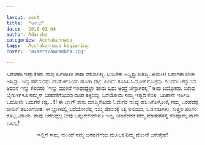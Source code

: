 ```yaml
---

layout: post
title:  "ಆರಂಭ"
date:   2016-01-04
author: Adarsha
categories: Acchakannada
tags:	Acchakannada beginning
cover:  "assets/aarambha.jpg"

---
```

ಓದುಗರು ಇದ್ದಾರೆಂದು ನಾವು ಬರೆಯಲು ಶುರು ಮಾಡಲಿಲ್ಲ. ಬರಿಬೇಕು ಅನ್ನಿಸ್ತು ಬರೆದ್ವಿ. ಆಮೇಲೆ ಓದುಗರು ಬೇಕು ಅನ್ನಿಸ್ತು. ಇದ್ದ ಗೆಳೆಯರನ್ನು ಹುಡುಕಿಕೊಂಡು ಹೋಗಿ ಪಟ್ಟು ಹಿಡಿದು ಕೂರಿಸಿ ಓದೋಕೆ ಕೊಟ್ಟೆವು. ಕೆಲವರು ಚೆನ್ನಾಗಿದೆ ಅಂದರೆ ಇನ್ನು ಕೆಲವರು “ಇನ್ನು ಮುಂದೆ ಇಂಥಾದ್ದೆಲ್ಲಾ ತಂದು ಓದು ಅಂದ್ರೆ ಚೆನ್ನಾಗಿರಲ್ಲ” ಅಂತ ಬಯ್ಯೋರು. <!--more--> ಯಾವ ಬೈಗುಳಗಳೂ ನಮ್ಮನ್  ಬರವಣಿಗೆಯಿಂದ ದೂರ ತಳ್ಳಲಿಲ್ಲ. ಬರೆಯೋದು ನಮ್ಮ ಇಷ್ಟದ ಕೆಲಸ, ಬರಿತಾನೇ ಇರ್ತಿವಿ. ಓದೋದು ಓದುಗರ ಕಷ್ಟ…!!! ಈ ಬ್ಲಾಗ್ ಶುರು ಮಾಡ್ತಿರೋದು ಓದುಗರ ಸಂಖ್ಯೆ ಹೆಚಿಸಿಕೊಳ್ಳೋಕೆ, ನಮ್ಮ ಬರಹವನ್ನ ಜನರಿಗೆ ತಲುಪಿಸೋಕೆ. ಈ ಬ್ಲಾಗಿನಲ್ಲಿ ಬರೆಯೋದೆಲ್ಲ ನಮ್ಮ ಜೀವನಕ್ಕೆ ಸಿಕ್ಕ ಅನುಭವ, ಒಡನಾಡಿಗಳು, ಸುತ್ತಲ ಪರಿಸರ ಕೊಟ್ಟ ವಿಷಯ. ನಾವು ಬರೆದಿದ್ದೆಲ್ಲ ನೀವು ಒಪ್ಪಬೇಕೆಂದೇನೂ ಇಲ್ಲ, ಯಾಕೆಂದರೆ ನಮ್ಮ ಮಾತುಗಳನ್ನ ಕೆಲವೊಮ್ಮೆ ನಾವೇ ಒಪ್ಪಲ್ಲ!

<p align="center">ಇಲ್ಲಿಗೆ ಸಾಕು,  ಮುಂದೆ  ನಮ್ಮ ಬರವಣಿಗೆಯ  ಮೂಲಕ  ನಿಮ್ಮ  ಮುಂದೆ ಬರುತ್ತೇವೆ!</p>
